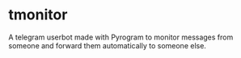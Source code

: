 # tmonitor
A telegram userbot made with Pyrogram to monitor messages from someone and forward them automatically to someone else.
